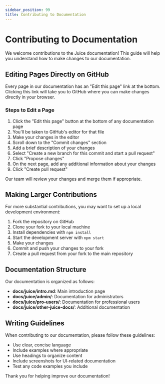```yaml
---
sidebar_position: 99
title: Contributing to Documentation
---
```


# Contributing to Documentation

We welcome contributions to the Juice documentation! This guide will help you understand how to make changes to our documentation.

## Editing Pages Directly on GitHub

Every page in our documentation has an "Edit this page" link at the bottom. Clicking this link will take you to GitHub where you can make changes directly in your browser.

### Steps to Edit a Page

1. Click the "Edit this page" button at the bottom of any documentation page
2. You'll be taken to GitHub's editor for that file
3. Make your changes in the editor
4. Scroll down to the "Commit changes" section
5. Add a brief description of your changes
6. Select "Create a new branch for this commit and start a pull request"
7. Click "Propose changes"
8. On the next page, add any additional information about your changes
9. Click "Create pull request"

Our team will review your changes and merge them if appropriate.

## Making Larger Contributions

For more substantial contributions, you may want to set up a local development environment:

1. Fork the repository on GitHub
2. Clone your fork to your local machine
3. Install dependencies with `npm install`
4. Start the development server with `npm start`
5. Make your changes
6. Commit and push your changes to your fork
7. Create a pull request from your fork to the main repository

## Documentation Structure

Our documentation is organized as follows:

- **docs/juice/intro.md**: Main introduction page
- **docs/juice/admin/**: Documentation for administrators
- **docs/juice/pro-users/**: Documentation for professional users
- **docs/juice/other-juice-docs/**: Additional documentation

## Writing Guidelines

When contributing to our documentation, please follow these guidelines:

- Use clear, concise language
- Include examples where appropriate
- Use headings to organize content
- Include screenshots for UI-related documentation
- Test any code examples you include

Thank you for helping improve our documentation! 